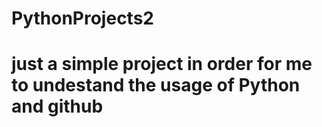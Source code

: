 # PythonProjects2
# just a simple project in order for me to undestand the usage of Python and github
